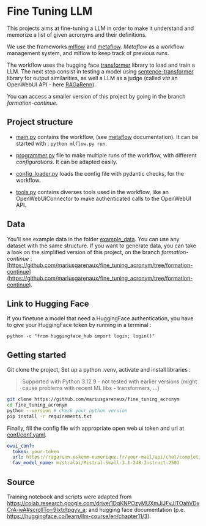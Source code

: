 # Fine Tuning LLM

This projects aims at fine-tuning a LLM in order to make it understand and memorize a list of given acronyms and their definitions.

We use the frameworks [mlflow](https://mlflow.org/) and [metaflow](https://metaflow.org/). _Metaflow_ as a workflow management system, and mlflow to keep track of previous runs.

The workflow uses the hugging face [transformer](https://huggingface.co/docs/transformers/v4.17.0/en/index) library to load and train a LLM.
The next step consist in testing a model using [sentence-transformer](https://www.sbert.net/) library for output similarities, as well a LLM as a judge (called _via_ an OpenWebUI API - here [RAGaRenn](https://ragarenn.eskemm-numerique.fr/index.html)).

You can access a smaller version of this project by going in the branch _formation-continue_. 

## Project structure 

- [main.py](main.py) contains the workflow, (see [metaflow](https://metaflow.org/) documentation). It can be started with : `python mlflow.py run`.

- [programmer.py](programmer.py) file to make multiple runs of the workflow, with different _configurations_. It can be adapted easily.

- [config_loader.py](config_loader.py) loads the config file with pydantic checks, for the workflow.

- [tools.py](tools.py) contains diverses tools used in the workflow, like an OpenWebUIConnector to make authenticated calls to the OpenWebUI API.

## Data

You'll see example data in the folder [example_data](example_data). You can use any dataset with the same structure. If you want to generate data, you can take a look on the simplified version of this project, on the branch _formation-continue_ : [https://github.com/mariusgarenaux/fine_tuning_acronym/tree/formation-continue](https://github.com/mariusgarenaux/fine_tuning_acronym/tree/formation-continue).

## Link to Hugging Face

If you finetune a model that need a HuggingFace authentication, you have to give your HuggingFace token by running in a terminal : 

```
python -c "from huggingface_hub import login; login()"
```

## Getting started

Git clone the project,
Set up a python .venv, activate and install libraries :

> Supported with Python 3.12.9 - not tested with earlier versions (might cause problems with recent ML libs - transformers, ...)

```bash
git clone https://github.com/mariusgarenaux/fine_tuning_acronym
cd fine_tuning_acronym
python --version # check your python version
pip install -r requirements.txt
```

Finally, fill the config file with appropriate open web ui token and url at [conf/conf.yaml](conf/conf.yaml).

```yaml
owui_conf:
  token: your-token
  url: https://ragarenn.eskemm-numerique.fr/your-mail/api/chat/completions
  fav_model_name: mistralai/Mistral-Small-3.1-24B-Instruct-2503
```
## Source

Training notebook and scripts were adapted from https://colab.research.google.com/drive/1DqKNPOzyMUXmJiJFvJITOahVDxCrA-wA#scrollTo=9Ixtdtpgyv_a; and hugging face documentation (p.e. https://huggingface.co/learn/llm-course/en/chapter11/3).